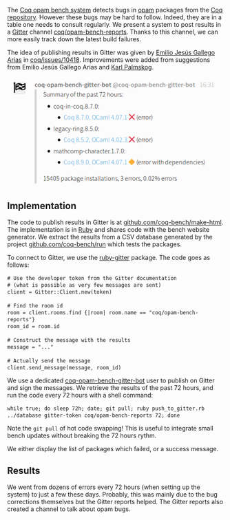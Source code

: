 The [Coq opam bench system](https://coq-bench.github.io/) detects bugs in [opam](https://opam.ocaml.org/) packages from the [Coq repository](https://github.com/coq/opam-coq-archive). However these bugs may be hard to follow. Indeed, they are in a table one needs to consult regularly. We present a system to post results in a [Gitter](https://gitter.im/) channel [coq/opam-bench-reports](https://gitter.im/coq/opam-bench-reports). Thanks to this channel, we can more easily track down the latest build failures.

The idea of publishing results in Gitter was given by [Emilio Jesús Gallego Arias](https://www.cri.ensmp.fr/people/gallego/) in [coq/issues/10418](https://github.com/coq/coq/issues/10418). Improvements were added from suggestions from Emilio Jesús Gallego Arias and [Karl Palmskog](https://setoid.com/).

![Bench report in Gitter](static/images/opam-bench-gitter/report.png "Bench report in Gitter")

## Implementation
The code to publish results in Gitter is at [github.com/coq-bench/make-html](https://github.com/coq-bench/make-html). The implementation is in [Ruby](https://www.ruby-lang.org/) and shares code with the bench website generator. We extract the results from a CSV database generated by the project [github.com/coq-bench/run](https://github.com/coq-bench/run) which tests the packages.

To connect to Gitter, we use the [ruby-gitter](https://github.com/kristenmills/ruby-gitter) package. The code goes as follows:

    # Use the developer token from the Gitter documentation
    # (what is possible as very few messages are sent)
    client = Gitter::Client.new(token)

    # Find the room id
    room = client.rooms.find {|room| room.name == "coq/opam-bench-reports"}
    room_id = room.id

    # Construct the message with the results
    message = "..."

    # Actually send the message
    client.send_message(message, room_id)

We use a dedicated [coq-opam-bench-gitter-bot](https://github.com/coq-opam-bench-gitter-bot) user to publish on Gitter and sign the messages. We retrieve the results of the past 72 hours, and run the code every 72 hours with a shell command:

    while true; do sleep 72h; date; git pull; ruby push_to_gitter.rb ../database gitter-token coq/opam-bench-reports 72; done

Note the `git pull` of hot code swapping! This is useful to integrate small bench updates without breaking the 72 hours rythm.

We either display the list of packages which failed, or a success message.

## Results
We went from dozens of errors every 72 hours (when setting up the system) to just a few these days. Probably, this was mainly due to the bug corrections themselves but the Gitter reports helped. The Gitter reports also created a channel to talk about opam bugs.
